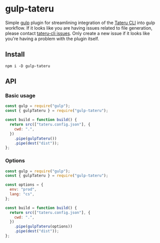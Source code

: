 # gulp-tateru

Simple [gulp](https://github.com/gulpjs/gulp) plugin for streamlining integration of the [Tateru CLI](https://github.com/danielsitek/tateru-cli) into gulp workflow. If it looks like you are having issues related to file generation, please contact [tateru-cli issues](https://github.com/danielsitek/tateru-cli/issues). Only create a new issue if it looks like you're having a problem with the plugin itself.

## Install

```
npm i -D gulp-tateru
```

## API

### Basic usage

```javascript
const gulp = require("gulp");
const { gulpTateru } = require("gulp-tateru");

const build = function build() {
  return src(["tateru.config.json"], {
    cwd: ".",
  })
    .pipe(gulpTateru())
    .pipe(dest("dist"));
};
```

### Options

```javascript
const gulp = require("gulp");
const { gulpTateru } = require("gulp-tateru");

const options = {
  env: "prod",
  lang: "cs",
};

const build = function build() {
  return src(["tateru.config.json"], {
    cwd: ".",
  })
    .pipe(gulpTateru(options))
    .pipe(dest("dist"));
};
```

